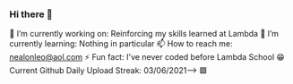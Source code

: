 ### Hi there 👋

🔭 I’m currently working on: Reinforcing my skills learned at Lambda
🌱 I’m currently learning: Nothing in particular
📫 How to reach me: nealonleo@aol.com
⚡ Fun fact: I've never coded before Lambda School
😁 Current Github Daily Upload Streak: 03/06/2021--> 🟩

